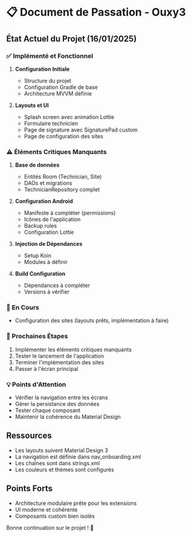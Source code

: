 # 📋 Document de Passation - Ouxy3

## État Actuel du Projet (16/01/2025)

### ✅ Implémenté et Fonctionnel
1. **Configuration Initiale**
   - Structure du projet
   - Configuration Gradle de base
   - Architecture MVVM définie

2. **Layouts et UI**
   - Splash screen avec animation Lottie
   - Formulaire technicien
   - Page de signature avec SignaturePad custom
   - Page de configuration des sites

### ⚠️ Éléments Critiques Manquants
1. **Base de données**
   - Entités Room (Technician, Site)
   - DAOs et migrations
   - TechnicianRepository complet

2. **Configuration Android**
   - Manifeste à compléter (permissions)
   - Icônes de l'application
   - Backup rules
   - Configuration Lottie

3. **Injection de Dépendances**
   - Setup Koin
   - Modules à définir

4. **Build Configuration**
   - Dépendances à compléter
   - Versions à vérifier

### 🔄 En Cours
- Configuration des sites (layouts prêts, implémentation à faire)

### 📝 Prochaines Étapes
1. Implémenter les éléments critiques manquants
2. Tester le lancement de l'application
3. Terminer l'implémentation des sites
4. Passer à l'écran principal

### 💡 Points d'Attention
- Vérifier la navigation entre les écrans
- Gérer la persistance des données
- Tester chaque composant
- Maintenir la cohérence du Material Design

## Ressources
- Les layouts suivent Material Design 3
- La navigation est définie dans nav_onboarding.xml
- Les chaînes sont dans strings.xml
- Les couleurs et thèmes sont configurés

## Points Forts
- Architecture modulaire prête pour les extensions
- UI moderne et cohérente
- Composants custom bien isolés

Bonne continuation sur le projet ! 🚀